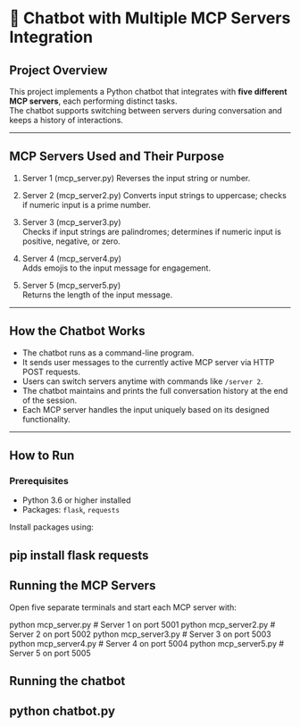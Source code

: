 # 🤖 Chatbot with Multiple MCP Servers Integration

## Project Overview
This project implements a Python chatbot that integrates with **five different MCP servers**, each performing distinct tasks.  
The chatbot supports switching between servers during conversation and keeps a history of interactions.

---------------------------------------------------

## MCP Servers Used and Their Purpose

1. Server 1 (mcp_server.py)
   Reverses the input string or number.

2. Server 2 (mcp_server2.py)
   Converts input strings to uppercase; checks if numeric input is a prime number.

3. Server 3 (mcp_server3.py)  
   Checks if input strings are palindromes; determines if numeric input is positive, negative, or zero.

4. Server 4 (mcp_server4.py)  
   Adds emojis to the input message for engagement.

5. Server 5 (mcp_server5.py)  
   Returns the length of the input message.

----------------------------------------------------

## How the Chatbot Works

- The chatbot runs as a command-line program.
- It sends user messages to the currently active MCP server via HTTP POST requests.
- Users can switch servers anytime with commands like `/server 2`.
- The chatbot maintains and prints the full conversation history at the end of the session.
- Each MCP server handles the input uniquely based on its designed functionality.

----------------------------------------------------

## How to Run

### Prerequisites

- Python 3.6 or higher installed
- Packages: `flask`, `requests`

Install packages using:

pip install flask requests
---------------------------------------------------
## Running the MCP Servers
Open five separate terminals and start each MCP server with:

python mcp_server.py       # Server 1 on port 5001
python mcp_server2.py      # Server 2 on port 5002
python mcp_server3.py      # Server 3 on port 5003
python mcp_server4.py      # Server 4 on port 5004
python mcp_server5.py      # Server 5 on port 5005

## Running the chatbot

python chatbot.py
-------------------------------------------------------------------

